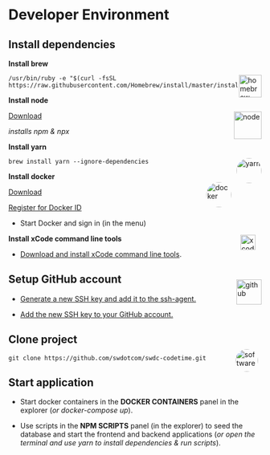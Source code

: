 # Developer Environment

## Install dependencies

**Install brew**

<img src="https://brew.sh/assets/img/homebrew-256x256.png" alt="homebrew" title="homebrew" align=right width=45  />

```
/usr/bin/ruby -e "$(curl -fsSL https://raw.githubusercontent.com/Homebrew/install/master/install)")
```

**Install node**

<img src="https://nodejs.org/static/images/logo.svg" alt="node" title="node" align=right width=55 />

[Download](https://nodejs.org/dist/v8.11.3/node-v8.11.3.pkg)

_installs npm & npx_

**Install yarn**

<img src="https://pbs.twimg.com/profile_images/778422085639032832/44mC-kJ3_400x400.jpg" alt="yarn" title="yarn" align=right width=50 style="margin-left: 10px; border-radius: 50%" />

```
brew install yarn --ignore-dependencies
```

<img src="https://blogs.swarthmore.edu/its/wp-content/uploads/2019/06/docker_logo.png" alt="docker" title="docker" width=50 align=right style="margin-top: 20px; border-radius: 50%" />

**Install docker**

[Download](https://download.docker.com/mac/stable/Docker.dmg)

[Register for Docker ID](https://docs.docker.com/docker-id/)

-   Start Docker and sign in (in the menu)

**Install xCode command line tools**

<img src="https://logos-download.com/wp-content/uploads/2017/07/Apple_logo-571x700.png" alt="xcode" title="xcode" width=30 align=right style="margin-top: -30px;padding-right: 12px" />

-   [Download and install xCode command line tools](https://apps.apple.com/us/app/xcode/id497799835?mt=12).

## Setup GitHub account

<img src="https://github.githubassets.com/images/modules/logos_page/Octocat.png" alt="github" title="github" width=50 align=right style="margin-top: -30px" />

-   [Generate a new SSH key and add it to the ssh-agent.](https://help.github.com/en/articles/generating-a-new-ssh-key-and-adding-it-to-the-ssh-agent)

-   [Add the new SSH key to your GitHub account.](https://help.github.com/en/articles/adding-a-new-ssh-key-to-your-github-account)

<img src="https://softwaredotcom.gallerycdn.vsassets.io/extensions/softwaredotcom/swdc-vscode/1.1.26/1567007561828/Microsoft.VisualStudio.Services.Icons.Default" alt="software" title="software" width=45 align=right style="border-radius: 50%; margin-right: 7px; margin-top:47px; margin-left: 10px" />

## Clone project

```
git clone https://github.com/swdotcom/swdc-codetime.git
```

## Start application

-   Start docker containers in the **DOCKER CONTAINERS** panel in the explorer (_or
    docker-compose up_).

-   Use scripts in the **NPM SCRIPTS** panel (in the explorer) to seed the database and start the frontend and backend applications (_or open the terminal and use yarn to install dependencies & run scripts_).
